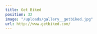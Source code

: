 ```yaml
---
title: Get Biked
position: 32
image: "/uploads/gallery__getbiked.jpg"
url: http://www.getbiked.com/
---
```


